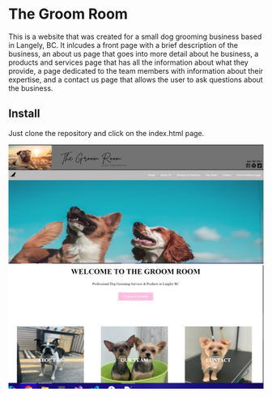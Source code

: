 # The Groom Room
This is a website that was created for a small dog grooming business based in Langely, BC. It inlcudes a front page with a brief description of the business, an about us page that goes into more 
detail about he business, a products and services page that has all the information about what they provide, a page dedicated to the team members with information about their expertise, and a contact us page
that allows the user to ask questions about the business. 

## Install
Just clone the repository and click on the index.html page.

![frontpage](/screenshots/frontpage.png?raw=true "frontpage")
![frontpage2](/screenshots/frontpage2.png?raw=true "frontpage2")
